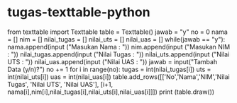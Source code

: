 # tugas-texttable-python

from texttable import Texttable
table = Texttable()
jawab = "y"
no = 0
nama = []
nim = []
nilai_tugas = []
nilai_uts = []
nilai_uas = []
while(jawab == "y"):
	nama.append(input ("Masukan Nama : "))
	nim.append(input ("Masukan NIM : "))
	nilai_tugas.append(input ("Nilai Tugas : "))
	nilai_uts.append(input ("Nilai UTS : "))
	nilai_uas.append(input ("Nilai UAS : "))
	jawab = input("Tambah Data (y/n)?")
	no += 1
for i in range(no):
	tugas = int(nilai_tugas[i])
	uts = int(nilai_uts[i])
	uas = int(nilai_uas[i])
	table.add_rows([['No','Nama','NIM','Nilai Tugas', 'Nilai UTS', 'Nilai UAS'],
		[i+1, nama[i],nim[i],nilai_tugas[i],nilai_uts[i],nilai_uas[i]]])
print (table.draw())
